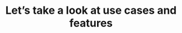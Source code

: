 ---
title: Let’s take a look at use cases and features
template: subtitle
background-color: navy
text-color: green
---